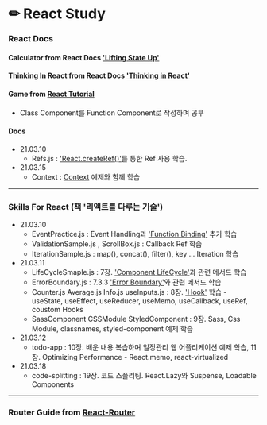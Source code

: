 # ✏ React Study

### React Docs 
#### Calculator from React Docs ['Lifting State Up'](https://reactjs.org/docs/lifting-state-up.html)


#### Thinking In React from React Docs ['Thinking in React'](https://reactjs.org/docs/thinking-in-react.html)


#### Game from [React Tutorial](https://reactjs.org/tutorial/tutorial.html)
- Class Component를 Function Component로 작성하며 공부


#### Docs 
+ 21.03.10
    - Refs.js : ['React.createRef()'](https://ko.reactjs.org/docs/refs-and-the-dom.html)를 통한 Ref 사용 학습.
+ 21.03.15
    - Context : [Context](https://ko.reactjs.org/docs/context.html) 예제와 함께 학습


***

### Skills For React (책 '리액트를 다루는 기술')
+ 21.03.10
    - EventPractice.js : Event Handling과 ['Function Binding'](https://developer.mozilla.org/ko/docs/Web/JavaScript/Reference/Global_Objects/Function/bind) 추가 학습
    - ValidationSample.js , ScrollBox.js : Callback Ref 학습
    - IterationSample.js : map(), concat(), filter(), key ... Iteration 학습
+ 21.03.11
    - LifeCycleSmaple.js : 7장. ['Component LifeCycle'](https://ko.reactjs.org/docs/react-component.html#the-component-lifecycle)과 관련 메서드 학습
    - ErrorBoundary.js : 7.3.3 ['Error Boundary'](https://ko.reactjs.org/docs/react-component.html#error-boundaries)와 관련 메서드 학습
    - Counter.js Average.js Info.js useInputs.js : 8장. ['Hook'](https://ko.reactjs.org/docs/hooks-reference.html) 학습 - useState, useEffect, useReducer, useMemo, useCallback, useRef, coustom Hooks
    - SassComponent CSSModule StyledComponent : 9장. Sass, Css Module, classnames, styled-component 예제 학습
+ 21.03.12
    - todo-app : 10장. 배운 내용 복습하며 일정관리 웹 어플리케이션 예제 학습, 11장. Optimizing Performance - React.memo, react-virtualized
+ 21.03.18
    - code-splitting : 19장. 코드 스플리팅. React.Lazy와 Suspense, Loadable Components
***

### Router Guide from [React-Router](https://reactrouter.com/)